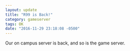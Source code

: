 ```yaml
---
layout: update
title: "R99 is Back!"
category: gameserver
tags: OK
date: "2016-11-29 23:18:08 -0500"
---
```


Our on campus server is back, and so is the game server.
